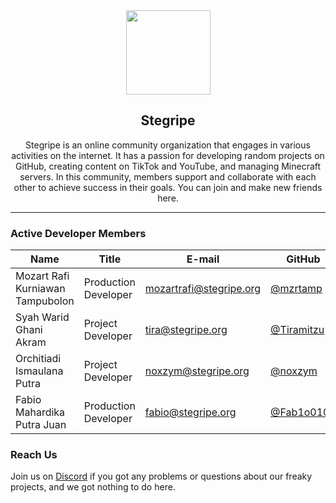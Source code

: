 <div align="center">
    <img src="https://cdn.stegripe.org/images/logo.png" width="135">
    <h2>Stegripe</h2>
    <p>Stegripe is an online community organization that engages in various activities on the internet. It has a passion for developing random projects on GitHub, creating content on TikTok and YouTube, and managing Minecraft servers. In this community, members support and collaborate with each other to achieve success in their goals. You can join and make new friends here.</p>
</div>

<hr />

### Active Developer Members
| Name                             | Title                | E-mail                  | GitHub                                       | Discord     |
|----------------------------------|----------------------|-------------------------|----------------------------------------------|-------------|
| Mozart Rafi Kurniawan Tampubolon | Production Developer | mozartrafi@stegripe.org | [@mzrtamp](https://github.com/mzrtamp)       | mozartrafi  |
| Syah Warid Ghani Akram           | Project Developer    | tira@stegripe.org       | [@Tiramitzu](https://github.com/Tiramitzu)   | tiramitzu   |
| Orchitiadi Ismaulana Putra       | Project Developer    | noxzym@stegripe.org     | [@noxzym](https://github.com/noxzym)         | noxzym      |
| Fabio Mahardika Putra Juan       | Production Developer | fabio@stegripe.org      | [@Fab1o0107](https://github.com/Fab1o0107)   | fab1o.fx    |

### Reach Us
<p>Join us on <a href="https://stegripe.org/discord">Discord</a> if you got any problems or questions about our freaky projects, and we got nothing to do here.</p>
